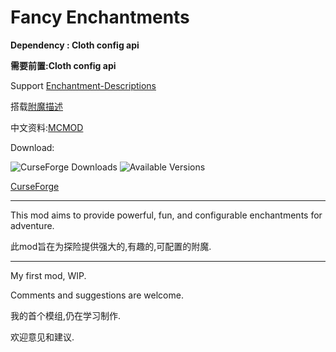 # Fancy Enchantments


**Dependency : Cloth config api**

**需要前置:Cloth config api**


Support [Enchantment-Descriptions](https://legacy.curseforge.com/minecraft/mc-mods/enchantment-descriptions)

搭载[附魔描述](https://www.mcmod.cn/class/1945.html)

中文资料:[MCMOD](https://www.mcmod.cn/class/15242.html)

Download:

![CurseForge Downloads](https://cf.way2muchnoise.eu/1006767.svg)
![Available Versions](https://cf.way2muchnoise.eu/versions/1006767.svg)

[CurseForge](https://www.curseforge.com/minecraft/mc-mods/fancy-enchantments)

---

This mod aims to provide powerful, fun, and configurable enchantments for adventure.

此mod旨在为探险提供强大的,有趣的,可配置的附魔.

---

My first mod, WIP.

Comments and suggestions are welcome.

我的首个模组,仍在学习制作.

欢迎意见和建议.